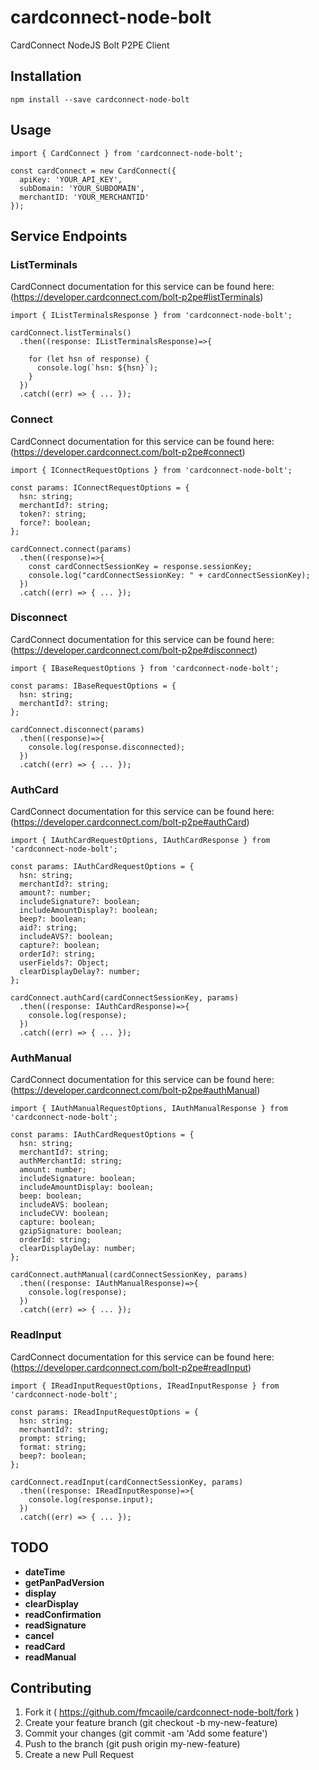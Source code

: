 # cardconnect-node-bolt
CardConnect NodeJS Bolt P2PE Client


## Installation
```
npm install --save cardconnect-node-bolt
```

## Usage
```
import { CardConnect } from 'cardconnect-node-bolt';

const cardConnect = new CardConnect({
  apiKey: 'YOUR_API_KEY', 
  subDomain: 'YOUR_SUBDOMAIN', 
  merchantID: 'YOUR_MERCHANTID'
});
```

## Service Endpoints

### ListTerminals

CardConnect documentation for this service can be found here: (https://developer.cardconnect.com/bolt-p2pe#listTerminals)

```
import { IListTerminalsResponse } from 'cardconnect-node-bolt';

cardConnect.listTerminals()
  .then((response: IListTerminalsResponse)=>{
    
    for (let hsn of response) {
      console.log(`hsn: ${hsn}`);
    }
  })
  .catch((err) => { ... });
```

### Connect

CardConnect documentation for this service can be found here: (https://developer.cardconnect.com/bolt-p2pe#connect)

```
import { IConnectRequestOptions } from 'cardconnect-node-bolt';

const params: IConnectRequestOptions = {
  hsn: string;
  merchantId?: string;
  token?: string;
  force?: boolean;
};

cardConnect.connect(params)
  .then((response)=>{
    const cardConnectSessionKey = response.sessionKey;
    console.log("cardConnectSessionKey: " + cardConnectSessionKey);
  })
  .catch((err) => { ... });
```

### Disconnect

CardConnect documentation for this service can be found here: (https://developer.cardconnect.com/bolt-p2pe#disconnect)

```
import { IBaseRequestOptions } from 'cardconnect-node-bolt';

const params: IBaseRequestOptions = {
  hsn: string;
  merchantId?: string;
};

cardConnect.disconnect(params)
  .then((response)=>{
    console.log(response.disconnected);
  })
  .catch((err) => { ... });
```

### AuthCard

CardConnect documentation for this service can be found here: (https://developer.cardconnect.com/bolt-p2pe#authCard)

```
import { IAuthCardRequestOptions, IAuthCardResponse } from 'cardconnect-node-bolt';

const params: IAuthCardRequestOptions = {
  hsn: string;
  merchantId?: string;
  amount?: number;
  includeSignature?: boolean;
  includeAmountDisplay?: boolean;
  beep?: boolean;
  aid?: string;
  includeAVS?: boolean;
  capture?: boolean;
  orderId?: string;
  userFields?: Object;
  clearDisplayDelay?: number;
};

cardConnect.authCard(cardConnectSessionKey, params)
  .then((response: IAuthCardResponse)=>{
    console.log(response);
  })
  .catch((err) => { ... });
```

### AuthManual

CardConnect documentation for this service can be found here: (https://developer.cardconnect.com/bolt-p2pe#authManual)

```
import { IAuthManualRequestOptions, IAuthManualResponse } from 'cardconnect-node-bolt';

const params: IAuthCardRequestOptions = {
  hsn: string;
  merchantId?: string;
  authMerchantId: string;
  amount: number;
  includeSignature: boolean;
  includeAmountDisplay: boolean;
  beep: boolean;
  includeAVS: boolean;
  includeCVV: boolean;
  capture: boolean;
  gzipSignature: boolean;
  orderId: string;
  clearDisplayDelay: number;
};

cardConnect.authManual(cardConnectSessionKey, params)
  .then((response: IAuthManualResponse)=>{
    console.log(response);
  })
  .catch((err) => { ... });
```

### ReadInput

CardConnect documentation for this service can be found here: (https://developer.cardconnect.com/bolt-p2pe#readInput)

```
import { IReadInputRequestOptions, IReadInputResponse } from 'cardconnect-node-bolt';

const params: IReadInputRequestOptions = {
  hsn: string;
  merchantId?: string;
  prompt: string; 
  format: string;
  beep?: boolean;
};

cardConnect.readInput(cardConnectSessionKey, params)
  .then((response: IReadInputResponse)=>{
    console.log(response.input);
  })
  .catch((err) => { ... });
```

## TODO
- **dateTime**
- **getPanPadVersion**
- **display**
- **clearDisplay**
- **readConfirmation**
- **readSignature**
- **cancel**
- **readCard**
- **readManual**

## Contributing
1) Fork it ( https://github.com/fmcaoile/cardconnect-node-bolt/fork )
2) Create your feature branch (git checkout -b my-new-feature)
3) Commit your changes (git commit -am 'Add some feature')
4) Push to the branch (git push origin my-new-feature)
5) Create a new Pull Request
